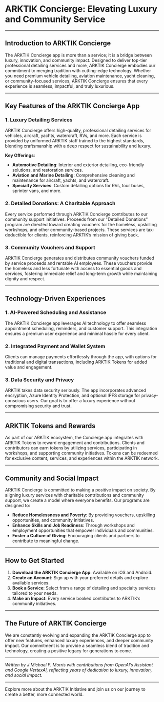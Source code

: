 # ARKTIK Concierge: Elevating Luxury and Community Service

---

## Introduction to ARKTIK Concierge

The ARKTIK Concierge app is more than a service; it is a bridge between luxury, innovation, and community impact. Designed to deliver top-tier professional detailing services and more, ARKTIK Concierge embodies our commitment to merging tradition with cutting-edge technology. Whether you need premium vehicle detailing, aviation maintenance, yacht cleaning, or community-focused services, ARKTIK Concierge ensures that every experience is seamless, impactful, and truly luxurious.

---

## Key Features of the ARKTIK Concierge App

### 1. **Luxury Detailing Services**
ARKTIK Concierge offers high-quality, professional detailing services for vehicles, aircraft, yachts, watercraft, RVs, and more. Each service is provided by uniformed ARKTIK staff trained to the highest standards, blending craftsmanship with a deep respect for sustainability and luxury.

**Key Offerings**:
- **Automotive Detailing**: Interior and exterior detailing, eco-friendly solutions, and restoration services.
- **Aviation and Marine Detailing**: Comprehensive cleaning and maintenance for aircraft, yachts, and watercraft.
- **Specialty Services**: Custom detailing options for RVs, tour buses, sprinter vans, and more.

### 2. **Detailed Donations: A Charitable Approach**
Every service performed through ARKTIK Concierge contributes to our community support initiatives. Proceeds from our "Detailed Donations" program are directed toward creating vouchers for the homeless, upskilling workshops, and other community-based projects. These services are tax-deductible for clients, reinforcing ARKTIK’s mission of giving back.

### 3. **Community Vouchers and Support**
ARKTIK Concierge generates and distributes community vouchers funded by service proceeds and rentable AI employees. These vouchers provide the homeless and less fortunate with access to essential goods and services, fostering immediate relief and long-term growth while maintaining dignity and respect.

---

## Technology-Driven Experiences

### 1. **AI-Powered Scheduling and Assistance**
The ARKTIK Concierge app leverages AI technology to offer seamless appointment scheduling, reminders, and customer support. This integration ensures a premium user experience and minimal hassle for every client.

### 2. **Integrated Payment and Wallet System**
Clients can manage payments effortlessly through the app, with options for traditional and digital transactions, including ARKTIK Tokens for added value and engagement.

### 3. **Data Security and Privacy**
ARKTIK takes data security seriously. The app incorporates advanced encryption, Azure Identity Protection, and optional IPFS storage for privacy-conscious users. Our goal is to offer a luxury experience without compromising security and trust.

---

## ARKTIK Tokens and Rewards

As part of our ARKTIK ecosystem, the Concierge app integrates with ARKTIK Tokens to reward engagement and contributions. Clients and contributors can earn tokens by utilizing services, participating in workshops, and supporting community initiatives. Tokens can be redeemed for exclusive content, services, and experiences within the ARKTIK network.

---

## Community and Social Impact

ARKTIK Concierge is committed to making a positive impact on society. By aligning luxury services with charitable contributions and community support, we create a model where everyone benefits. Our programs are designed to:
- **Reduce Homelessness and Poverty**: By providing vouchers, upskilling opportunities, and community initiatives.
- **Enhance Skills and Job Readiness**: Through workshops and employment opportunities that empower individuals and communities.
- **Foster a Culture of Giving**: Encouraging clients and partners to contribute to meaningful change.

---

## How to Get Started

1. **Download the ARKTIK Concierge App**: Available on iOS and Android.
2. **Create an Account**: Sign up with your preferred details and explore available services.
3. **Book a Service**: Select from a range of detailing and specialty services tailored to your needs.
4. **Make an Impact**: Every service booked contributes to ARKTIK’s community initiatives.

---

## The Future of ARKTIK Concierge

We are constantly evolving and expanding the ARKTIK Concierge app to offer new features, enhanced luxury experiences, and deeper community impact. Our commitment is to provide a seamless blend of tradition and technology, creating a positive legacy for generations to come.

---

*Written by J Michael F. Morris with contributions from OpenAI’s Assistant and Google VertexAI, reflecting years of dedication to luxury, innovation, and social impact.*

---

Explore more about the ARKTIK Initiative and join us on our journey to create a better, more connected world.